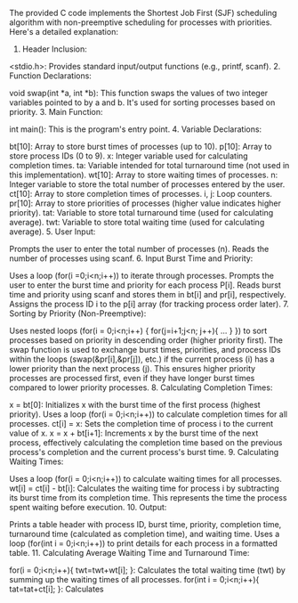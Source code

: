 The provided C code implements the Shortest Job First (SJF) scheduling algorithm with non-preemptive scheduling for processes with priorities. Here's a detailed explanation:

1. Header Inclusion:

<stdio.h>: Provides standard input/output functions (e.g., printf, scanf).
2. Function Declarations:

void swap(int *a, int *b): This function swaps the values of two integer variables pointed to by a and b. It's used for sorting processes based on priority.
3. Main Function:

int main(): This is the program's entry point.
4. Variable Declarations:

bt[10]: Array to store burst times of processes (up to 10).
p[10]: Array to store process IDs (0 to 9).
x: Integer variable used for calculating completion times.
ta: Variable intended for total turnaround time (not used in this implementation).
wt[10]: Array to store waiting times of processes.
n: Integer variable to store the total number of processes entered by the user.
ct[10]: Array to store completion times of processes.
i, j: Loop counters.
pr[10]: Array to store priorities of processes (higher value indicates higher priority).
tat: Variable to store total turnaround time (used for calculating average).
twt: Variable to store total waiting time (used for calculating average).
5. User Input:

Prompts the user to enter the total number of processes (n).
Reads the number of processes using scanf.
6. Input Burst Time and Priority:

Uses a loop (for(i =0;i<n;i++)) to iterate through processes.
Prompts the user to enter the burst time and priority for each process P[i].
Reads burst time and priority using scanf and stores them in bt[i] and pr[i], respectively.
Assigns the process ID i to the p[i] array (for tracking process order later).
7. Sorting by Priority (Non-Preemptive):

Uses nested loops (for(i = 0;i<n;i++) { for(j=i+1;j<n; j++){ ... } }) to sort processes based on priority in descending order (higher priority first).
The swap function is used to exchange burst times, priorities, and process IDs within the loops (swap(&pr[i],&pr[j]), etc.) if the current process (i) has a lower priority than the next process (j).
This ensures higher priority processes are processed first, even if they have longer burst times compared to lower priority processes.
8. Calculating Completion Times:

x = bt[0]: Initializes x with the burst time of the first process (highest priority).
Uses a loop (for(i = 0;i<n;i++)) to calculate completion times for all processes.
ct[i] = x: Sets the completion time of process i to the current value of x.
x = x + bt[i+1]: Increments x by the burst time of the next process, effectively calculating the completion time based on the previous process's completion and the current process's burst time.
9. Calculating Waiting Times:

Uses a loop (for(i = 0;i<n;i++)) to calculate waiting times for all processes.
wt[i] = ct[i] - bt[i]: Calculates the waiting time for process i by subtracting its burst time from its completion time. This represents the time the process spent waiting before execution.
10. Output:

Prints a table header with process ID, burst time, priority, completion time, turnaround time (calculated as completion time), and waiting time.
Uses a loop (for(int i = 0;i<n;i++)) to print details for each process in a formatted table.
11. Calculating Average Waiting Time and Turnaround Time:

for(i = 0;i<n;i++){ twt=twt+wt[i]; }: Calculates the total waiting time (twt) by summing up the waiting times of all processes.
for(int i = 0;i<n;i++){ tat=tat+ct[i]; }: Calculates